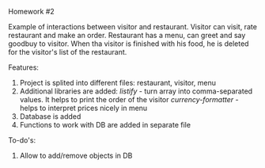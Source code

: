 Homework #2

Example of interactions between visitor and restaurant.
Visitor can visit, rate restaurant and make an order. 
Restaurant has a menu, can greet and say goodbuy to visitor.
When tha visitor is finished with his food, he is deleted for the visitor's list of the restaurant. 

Features:
1. Project is splited into different files: restaurant, visitor, menu
2. Additional libraries are added: 
        *listify*  - turn array into comma-separated values. It helps to print the order of the visitor
        *currency-formatter* - helps to interpret prices nicely in menu
3. Database is added
4. Functions to work with DB are added in separate file

To-do's:
1. Allow to add/remove objects in DB

